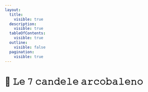 ```yaml
---
layout:
  title:
    visible: true
  description:
    visible: true
  tableOfContents:
    visible: true
  outline:
    visible: false
  pagination:
    visible: true
---
```


# 🌈 𝙻𝚎 𝟽 𝚌𝚊𝚗𝚍𝚎𝚕𝚎 𝚊𝚛𝚌𝚘𝚋𝚊𝚕𝚎𝚗𝚘

